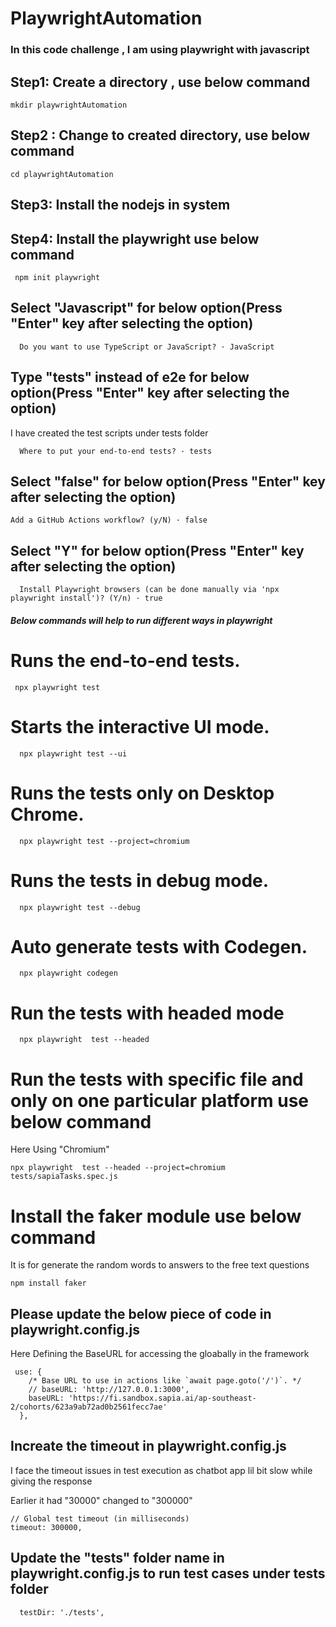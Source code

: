 # PlaywrightAutomation

### In this code challenge , I am using playwright with javascript
## Step1: Create a directory , use below command
 ```
 mkdir playwrightAutomation
 ```
 ## Step2 : Change to created directory, use below command

 ```
 cd playwrightAutomation
 ```
 ## Step3: Install the nodejs in system
 
 ## Step4: Install the playwright use below command
 ```
  npm init playwright
 ```
 ## Select "Javascript" for below option(Press "Enter" key after selecting the option)
  ```
    Do you want to use TypeScript or JavaScript? · JavaScript
  ```
 ## Type "tests" instead of e2e for below option(Press "Enter" key after selecting the option)
  I have created the test scripts under tests folder
```
  Where to put your end-to-end tests? · tests
```
## Select "false" for below option(Press "Enter" key after selecting the option)
```
Add a GitHub Actions workflow? (y/N) · false
```
## Select "Y" for below option(Press "Enter" key after selecting the option)
```
  Install Playwright browsers (can be done manually via 'npx playwright install')? (Y/n) · true
```

 ##### Below commands will help to run different ways in playwright
 #  Runs the end-to-end tests. 
 ```
  npx playwright test
 ```
#  Starts the interactive UI mode.
```
  npx playwright test --ui
```
# Runs the tests only on Desktop Chrome. 
```
  npx playwright test --project=chromium
```   
# Runs the tests in debug mode.
```
  npx playwright test --debug
```
# Auto generate tests with Codegen.
  ```
    npx playwright codegen
  ```
# Run the tests with headed mode
```
  npx playwright  test --headed
```
# Run the tests with specific file and only on one particular platform use below command
Here Using "Chromium"
```
npx playwright  test --headed --project=chromium tests/sapiaTasks.spec.js
```
# Install the faker module use below command
It is for generate the random words  to answers to the free text questions
```
npm install faker
```

## Please update the below piece of code in playwright.config.js
Here Defining the BaseURL for accessing the gloabally in the framework
```
 use: {
    /* Base URL to use in actions like `await page.goto('/')`. */
    // baseURL: 'http://127.0.0.1:3000',
    baseURL: 'https://fi.sandbox.sapia.ai/ap-southeast-2/cohorts/623a9ab72ad0b2561fecc7ae'
  },

```

## Increate the timeout in  playwright.config.js
I face the timeout issues  in test execution as chatbot app lil bit slow while giving the response

Earlier it had "30000" changed to "300000"
```
// Global test timeout (in milliseconds)
timeout: 300000,
```
## Update the "tests" folder name in playwright.config.js to run test cases under tests folder
```
  testDir: './tests',
```




